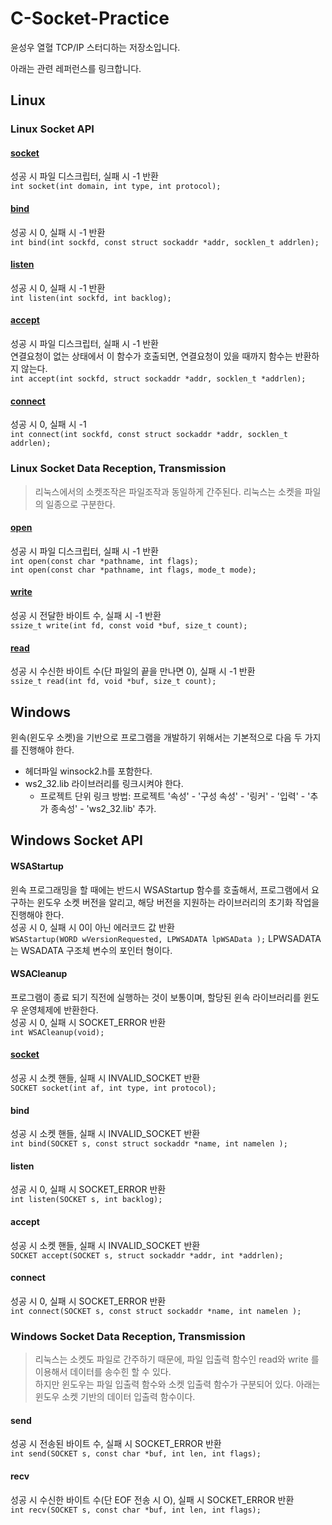 # C-Socket-Practice

윤성우 열혈 TCP/IP 스터디하는 저장소입니다.  

아래는 관련 레퍼런스를 링크합니다.
## Linux
### Linux Socket API
#### [socket](http://man7.org/linux/man-pages/man2/socket.2.html)  
성공 시 파일 디스크립터, 실패 시 -1 반환  
`int socket(int domain, int type, int protocol);`  

#### [bind](http://man7.org/linux/man-pages/man2/bind.2.html)  
성공 시 0, 실패 시 -1 반환  
`int bind(int sockfd, const struct sockaddr *addr, socklen_t addrlen);`  

#### [listen](http://man7.org/linux/man-pages/man2/listen.2.html)  
성공 시 0, 실패 시 -1 반환  
`int listen(int sockfd, int backlog);`  

#### [accept](http://man7.org/linux/man-pages/man2/accept.2.html)  
성공 시 파일 디스크립터, 실패 시 -1 반환  
연결요청이 없는 상태에서 이 함수가 호출되면, 연결요청이 있을 때까지 함수는 반환하지 않는다.  
`int accept(int sockfd, struct sockaddr *addr, socklen_t *addrlen);`  

#### [connect](http://man7.org/linux/man-pages/man2/connect.2.html)  
성공 시 0, 실패 시 -1  
`int connect(int sockfd, const struct sockaddr *addr, socklen_t addrlen);`  

### Linux Socket Data Reception, Transmission
> 리눅스에서의 소켓조작은 파일조작과 동일하게 간주된다. 리눅스는 소켓을 파일의 일종으로 구분한다.  
#### [open](http://man7.org/linux/man-pages/man2/open.2.html)  
성공 시 파일 디스크립터, 실패 시 -1 반환  
`int open(const char *pathname, int flags);`  
`int open(const char *pathname, int flags, mode_t mode);`  

#### [write](http://man7.org/linux/man-pages/man2/write.2.html)  
성공 시 전달한 바이트 수, 실패 시 -1 반환  
`ssize_t write(int fd, const void *buf, size_t count);`

#### [read](http://man7.org/linux/man-pages/man2/read.2.html)  
성공 시 수신한 바이트 수(단 파일의 끝을 만나면 0), 실패 시 -1 반환  
`ssize_t read(int fd, void *buf, size_t count);`  


## Windows  
윈속(윈도우 소켓)을 기반으로 프로그램을 개발하기 위해서는 기본적으로 다음 두 가지를 진행해야 한다.
- 헤더파일 winsock2.h를 포함한다.  
- ws2_32.lib 라이브러리를 링크시켜야 한다.  
  - 프로젝트 단위 링크 방법: 프로젝트 '속성' - '구성 속성' - '링커' - '입력' - '추가 종속성' - 'ws2_32.lib' 추가.  
## Windows Socket API  
#### WSAStartup  
윈속 프로그래밍을 할 때에는 반드시 WSAStartup 함수를 호출해서, 프로그램에서 요구하는 윈도우 소켓 버전을 알리고, 해당 버전을 지원하는 라이브러리의 초기화 작업을 진행해야 한다.  
성공 시 0, 실패 시 0이 아닌 에러코드 값 반환  
`WSAStartup(WORD wVersionRequested, LPWSADATA lpWSAData );`
LPWSADATA 는 WSADATA 구조체 변수의 포인터 형이다.  

#### WSACleanup
프로그램이 종료 되기 직전에 실행하는 것이 보통이며, 할당된 윈속 라이브러리를 윈도우 운영체제에 반환한다.  
성공 시 0, 실패 시 SOCKET_ERROR 반환  
`int WSACleanup(void);`  

#### [socket](https://msdn.microsoft.com/en-us/library/windows/desktop/ms740506(v=vs.85).aspx)  
성공 시 소켓 핸들, 실패 시 INVALID_SOCKET 반환  
`SOCKET socket(int af, int type, int protocol);`  

#### bind  
성공 시 소켓 핸들, 실패 시 INVALID_SOCKET 반환  
`int bind(SOCKET s, const struct sockaddr *name, int namelen );`  

#### listen  
성공 시 0, 실패 시 SOCKET_ERROR 반환  
`int listen(SOCKET s, int backlog);`  

#### accept  
성공 시 소켓 핸들, 실패 시 INVALID_SOCKET 반환  
`SOCKET accept(SOCKET s, struct sockaddr *addr, int *addrlen);`  

#### connect
성공 시 0, 실패 시 SOCKET_ERROR 반환  
`int connect(SOCKET s, const struct sockaddr *name, int namelen );`  

### Windows Socket Data Reception, Transmission   
> 리눅스는 소켓도 파일로 간주하기 때문에, 파일 입출력 함수인 read와 write 를 이용해서 데이터를 송수힌 할 수 있다.  
하지만 윈도우는 파일 입출력 함수와 소켓 입출력 함수가 구분되어 있다. 아래는 윈도우 소켓 기반의 데이터 입출력 함수이다.

#### send  
성공 시 전송된 바이트 수, 실패 시 SOCKET_ERROR 반환  
`int send(SOCKET s, const char *buf, int len, int flags);`  

#### recv  
성공 시 수신한 바이트 수(단 EOF 전송 시 O), 실패 시 SOCKET_ERROR 반환  
`int recv(SOCKET s, const char *buf, int len, int flags);`  
